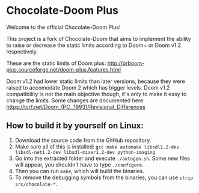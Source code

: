 # Chocolate-Doom Plus

Welcome to the official Chocolate-Doom Plus!

This project is a fork of Chocolate-Doom that aims to implement the ability to raise or decrease the static limits according to Doom+ or Doom v1.2 respectively. 

These are the static limits of Doom plus: http://prboom-plus.sourceforge.net/doom-plus.features.html

Doom v1.2 had lower static limits than later versions, because they were raised to accomodate Doom 2 which has bigger levels. Doom v1.2 compatibility is not the main objective though, it's only to make it easy to change the limits. Some changes are documented here: https://tcrf.net/Doom_(PC,_1993)/Revisional_Differences

## How to build it by yourself on Linux:

1. Download the source code from the GitHub repository.
2. Make sure all of this is installed: `gcc make automake libsdl1.2-dev libsdl-net1.2-dev libsdl-mixer1.2-dev python-imaging`
3. Go into the extracted folder and execute `./autogen.sh`. Some new files will appear, you shouldn't have to type `./configure`.
4. Then you can run `make`, which will build the binaries.
5. To remove the debugging symbols from the binaries, you can use `strip src/chocolate-*`.
